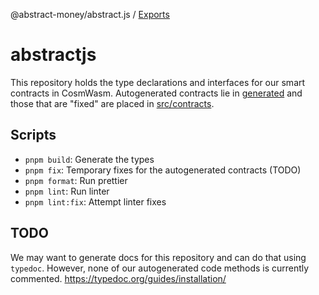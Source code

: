 @abstract-money/abstract.js / [Exports](modules.md)

# abstractjs
This repository holds the type declarations and interfaces for our smart contracts in CosmWasm.
Autogenerated contracts lie in [generated](generated) and those that are "fixed" are placed in [src/contracts](src/contracts).

## Scripts
- `pnpm build`: Generate the types
- `pnpm fix`: Temporary fixes for the autogenerated contracts (TODO)
- `pnpm format`: Run prettier
- `pnpm lint`: Run linter
- `pnpm lint:fix`: Attempt linter fixes

## TODO
We may want to generate docs for this repository and can do that using `typedoc`. However, none of our autogenerated code methods is currently commented.
https://typedoc.org/guides/installation/
